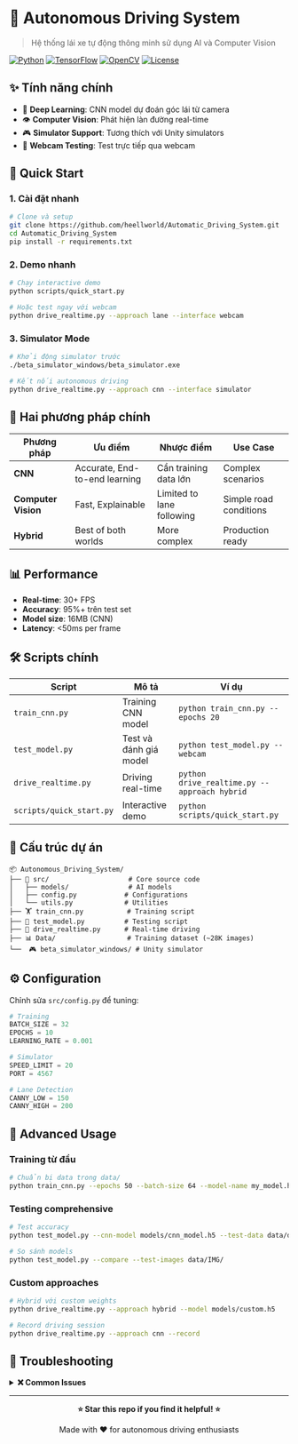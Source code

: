 # 🚗 Autonomous Driving System

> Hệ thống lái xe tự động thông minh sử dụng AI và Computer Vision

[![Python](https://img.shields.io/badge/Python-3.8+-blue.svg)](https://python.org)
[![TensorFlow](https://img.shields.io/badge/TensorFlow-2.8+-orange.svg)](https://tensorflow.org)
[![OpenCV](https://img.shields.io/badge/OpenCV-4.5+-green.svg)](https://opencv.org)
[![License](https://img.shields.io/badge/License-MIT-yellow.svg)](LICENSE)

## ✨ Tính năng chính

- 🧠 **Deep Learning**: CNN model dự đoán góc lái từ camera
- 👁️ **Computer Vision**: Phát hiện làn đường real-time  
- 🎮 **Simulator Support**: Tương thích với Unity simulators
- 📱 **Webcam Testing**: Test trực tiếp qua webcam

## 🚀 Quick Start

### 1. Cài đặt nhanh
```bash
# Clone và setup
git clone https://github.com/heellworld/Automatic_Driving_System.git
cd Automatic_Driving_System
pip install -r requirements.txt
```

### 2. Demo nhanh
```bash
# Chạy interactive demo
python scripts/quick_start.py

# Hoặc test ngay với webcam
python drive_realtime.py --approach lane --interface webcam
```

### 3. Simulator Mode
```bash
# Khởi động simulator trước
./beta_simulator_windows/beta_simulator.exe

# Kết nối autonomous driving
python drive_realtime.py --approach cnn --interface simulator
```

## 🧠 Hai phương pháp chính

| Phương pháp | Ưu điểm | Nhược điểm | Use Case |
|-------------|---------|------------|----------|
| **CNN** | Accurate, End-to-end learning | Cần training data lớn | Complex scenarios |
| **Computer Vision** | Fast, Explainable | Limited to lane following | Simple road conditions |
| **Hybrid** | Best of both worlds | More complex | Production ready |

## 📊 Performance

- **Real-time**: 30+ FPS
- **Accuracy**: 95%+ trên test set
- **Model size**: 16MB (CNN)
- **Latency**: <50ms per frame

## 🛠️ Scripts chính

| Script | Mô tả | Ví dụ |
|--------|--------|--------|
| `train_cnn.py` | Training CNN model | `python train_cnn.py --epochs 20` |
| `test_model.py` | Test và đánh giá model | `python test_model.py --webcam` |
| `drive_realtime.py` | Driving real-time | `python drive_realtime.py --approach hybrid` |
| `scripts/quick_start.py` | Interactive demo | `python scripts/quick_start.py` |

## 📁 Cấu trúc dự án

```
📦 Autonomous_Driving_System/
├── 🧠 src/                    # Core source code
│   ├── models/               # AI models
│   ├── config.py            # Configurations  
│   └── utils.py             # Utilities
├── 🏋️ train_cnn.py           # Training script
├── 🧪 test_model.py          # Testing script
├── 🚗 drive_realtime.py      # Real-time driving
├── 📊 Data/                  # Training dataset (~28K images)
└──  🎮 beta_simulator_windows/ # Unity simulator
```

## ⚙️ Configuration

Chỉnh sửa `src/config.py` để tuning:

```python
# Training
BATCH_SIZE = 32
EPOCHS = 10
LEARNING_RATE = 0.001

# Simulator  
SPEED_LIMIT = 20
PORT = 4567

# Lane Detection
CANNY_LOW = 150
CANNY_HIGH = 200
```

## 🔧 Advanced Usage

### Training từ đầu
```bash
# Chuẩn bị data trong data/
python train_cnn.py --epochs 50 --batch-size 64 --model-name my_model.h5
```

### Testing comprehensive
```bash
# Test accuracy
python test_model.py --cnn-model models/cnn_model.h5 --test-data data/driving_log.csv

# So sánh models
python test_model.py --compare --test-images data/IMG/
```

### Custom approaches
```bash
# Hybrid với custom weights
python drive_realtime.py --approach hybrid --model models/custom.h5

# Record driving session
python drive_realtime.py --approach cnn --record
```

## 🐛 Troubleshooting

<details>
<summary><b>❌ Common Issues</b></summary>

**Webcam không hoạt động:**
```python
# Thử camera index khác
python drive_realtime.py --camera 0  # thay vì 1
```

**Simulator không kết nối:**
```bash
# Kiểm tra port
netstat -an | findstr 4567
```

**Model loading error:**
```bash
# Kiểm tra TensorFlow version
pip install tensorflow==2.8.0
```

</details>

---

<div align="center">

**⭐ Star this repo if you find it helpful! ⭐**

Made with ❤️ for autonomous driving enthusiasts

</div> 